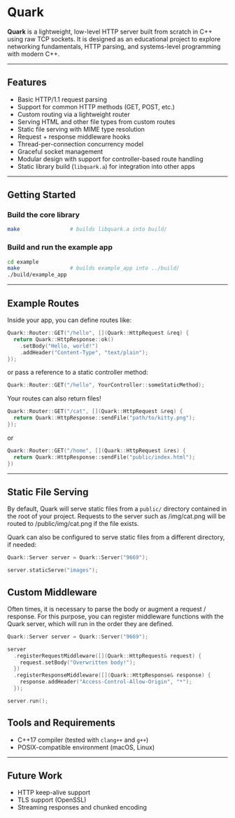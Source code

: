 # Quark

**Quark** is a lightweight, low-level HTTP server built from scratch in C++ using raw TCP sockets. It is designed as an educational project to explore networking fundamentals, HTTP parsing, and systems-level programming with modern C++.

---

## Features

- Basic HTTP/1.1 request parsing
- Support for common HTTP methods (GET, POST, etc.)
- Custom routing via a lightweight router
- Serving HTML and other file types from custom routes
- Static file serving with MIME type resolution
- Request + response middleware hooks
- Thread-per-connection concurrency model
- Graceful socket management
- Modular design with support for controller-based route handling
- Static library build (`libquark.a`) for integration into other apps

---

## Getting Started

### Build the core library

```bash
make                # builds libquark.a into build/
```

### Build and run the example app

```bash
cd example
make                # builds example_app into ../build/
./build/example_app
```

---

## Example Routes

Inside your app, you can define routes like:

```cpp
Quark::Router::GET("/hello", [](Quark::HttpRequest &req) {
  return Quark::HttpResponse::ok()
    .setBody("Hello, world!")
    .addHeader("Content-Type", "text/plain");
});
```

or pass a reference to a static controller method:

```cpp
Quark::Router::GET("/hello", YourController::someStaticMethod);
```

Your routes can also return files!

```cpp
Quark::Router::GET("/cat", [](Quark::HttpRequest &req) {
  return Quark::HttpResponse::sendFile("path/to/kitty.png");
});
```

or

```cpp
Quark::Router::GET("/home", [](Quark::HttpRequest &res) {
  return Quark::HttpResponse::sendFile("public/index.html");
})
```

---

## Static File Serving

By default, Quark will serve static files from a `public/` directory contained
in the root of your project. Requests to the server such as /img/cat.png
will be routed to /public/img/cat.png if the file exists.

Quark can also be configured to serve static files from a different directory, if needed:

```cpp
Quark::Server server = Quark::Server("9669");

server.staticServe("images");
```

## Custom Middleware

Often times, it is necessary to parse the body or augment a request / response. For this purpose,
you can register middleware functions with the Quark server, which will run in the order they are
defined.

```cpp
Quark::Server server = Quark::Server("9669");

server
  .registerRequestMiddleware([](Quark::HttpRequest& request) {
    request.setBody("Overwritten body!");
  })
  .registerResponseMiddleware([](Quark::HttpResponse& response) {
    response.addHeader("Access-Control-Allow-Origin", "*");
  });

server.run();
```

## Tools and Requirements

- C++17 compiler (tested with `clang++` and `g++`)
- POSIX-compatible environment (macOS, Linux)

---

## Future Work

- HTTP keep-alive support
- TLS support (OpenSSL)
- Streaming responses and chunked encoding
